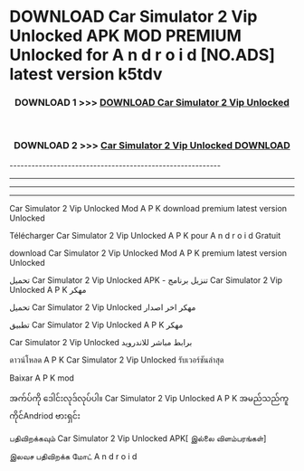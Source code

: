 # DOWNLOAD Car Simulator 2 Vip Unlocked  APK MOD PREMIUM Unlocked for A n d r o i d [NO.ADS] latest version k5tdv 



<div align="center">

<h3>DOWNLOAD 1 >>> <a href="https://getmod2.web.app/?judul=Car Simulator 2 Vip Unlocked ">DOWNLOAD Car Simulator 2 Vip Unlocked </a></h3><br>

<h3>DOWNLOAD 2 >>> <a href="https://getmod2.web.app/?judul=Car Simulator 2 Vip Unlocked ">Car Simulator 2 Vip Unlocked  DOWNLOAD </a></h3>

</div>
----------------------------------------------------------

----------------------------------------------------------

----------------------------------------------------------

----------------------------------------------------------

Car Simulator 2 Vip Unlocked  Mod A P K download premium latest version Unlocked

Télécharger Car Simulator 2 Vip Unlocked  A P K pour A n d r o i d Gratuit

download Car Simulator 2 Vip Unlocked  Mod A P K premium latest version Unlocked

تحميل Car Simulator 2 Vip Unlocked  APK - تنزيل برنامج Car Simulator 2 Vip Unlocked  A P K مهكر

تحميل Car Simulator 2 Vip Unlocked  مهكر اخر اصدار

تطبيق Car Simulator 2 Vip Unlocked  A P K مهكر

Car Simulator 2 Vip Unlocked  برابط مباشر للاندرويد

ดาวน์โหลด A P K Car Simulator 2 Vip Unlocked  รับเวอร์ชันล่าสุด

Baixar A P K mod

အက်ပ်ကို ဒေါင်းလုဒ်လုပ်ပါ။ Car Simulator 2 Vip Unlocked  A P K အမည်သည်ကူကိုင်Andriod ဗားရှင်း

பதிவிறக்கவும் Car Simulator 2 Vip Unlocked  APK[ இல்லை விளம்பரங்கள்] 
 
இலவச பதிவிறக்க மோட் A n d r o i d




